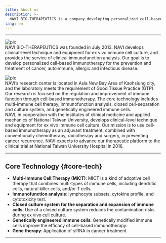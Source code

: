 ```yaml
---
title: About us
description: >-
  NAVI BIO-THERAPEUTICS is a company developing personalized cell-based immunotherapeutics for the prevention and treatment of cancer, autoimmune, allergic and infectious disease.  
lang: en
---
```


---
![pic](../../images/company/1_NAVI.png)  
NAVI BIO-THERAPEUTICS was founded in July 2013. NAVI develops clinical-level technique and equipment for ex vivo immune cell culture, and provides the service of clinical immunofunction analysis. Our goal is to develop personalized cell-based immunotherapy for the prevention and treatment of cancer, autoimmune, allergic and infectious disease.  

![pic](../../images/company/2_port.png)  
NAVI’s research center is located in Asia New Bay Area of Kaohsiung city, and the laboratory meets the requirement of Good Tissue Practice (GTP). Our research is focused on the regulation and improvement of immune function through cell-based immunotherapy. The core technology includes multi-immune cell therapy, immunofunction analysis, closed cell-separation and culture system, and genetically engineered immune cells.  
NAVI, in cooperation with the institutes of clinical medicine and applied mechanics of National Taiwan University, develops clinical-level technique and equipment for ex vivo immune cell culture. Our mission is to use cell-based immunotherapy as an adjuvant treatment, combined with conventionally chemotherapy, radiotherapy and surgery, in preventing cancer recurrence. NAVI expects to advance our therapeutic platform to the clinical trial at National Taiwan University Hospital in 2016.  

---
  
## Core Technology {#core-tech}
- **Multi-Immune Cell Therapy (MICT)**: MICT is a kind of adoptive cell therapy that combines multi-types of immune cells, including dendritic cells, natural killer cells, and/or T cells.  
- **Immunofunction analysis**: lymphocyte subsets, cytokine profile, and cytotoxicity test.  
- **Closed culture system for the separation and expansion of immune cells**: Use of a closed culture system reduces the contamination risks during ex vivo cell culture.  
- **Genetically engineered immune cells**: Genetically modified immune cells improve the efficacy of cell-based immunotherapy.  
- **Gene therapy**: Application of siRNA in cancer treatment  

---
<!--- old
<br>

## 發展歷程
<script>
	timeline(document.querySelectorAll('.timeline'), {
	  verticalStartPosition: 'right',
	  verticalTrigger: '150px'
	});
</script>
<div class="timeline">
  <div class="timeline__wrap">
    <div class="timeline__items">
    {% for item in page.timeline %}
      <div class="timeline__item">
          <div class="timeline__content">
          	<h2>{{ item.time }}</h2>
            <p>{{ item.event }}</p>
          </div>
      </div>
    {% endfor %}
    </div>
  </div>
</div>
<script src="../timeline/dist/js/timeline.min.js"></script>
<script>
	timeline(document.querySelectorAll('.timeline'), {
	  forceVerticalMode: 800,
	  mode: 'horizontal',
	  visibleItems: 4
	});
</script>
----->

<!------ hidden ----->
<!--
<script>
	timeline(document.querySelectorAll('.timeline'), {
  	verticalStartPosition: 'right',
  	verticalTrigger: '150px'
	});
</script>
-->

<!--
## 顧問
醫療、研發及經營管理顧問團隊  
<ul class="staff">
	{% for person in site.consultants %}
		<li>
			<div class="square-image"><img src="{% include relative-src.html src=person.image_path %}" alt="{{ person.name }}"/></div>
			<div class="name"><a target="_blank" href="{{ person.link }}">{{ person.name }}</a></div>
			<div class="position">{{ person.position }}</div>
		</li>
	{% endfor %}
</ul>
-->
